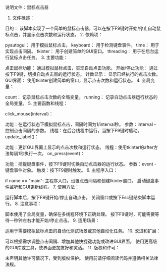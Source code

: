说明文件：鼠标点击器

1. 文件概述：

目的： 该脚本实现了一个简单的鼠标点击器，可以在按下F9键时开始/停止自动鼠标点击，并显示点击次数和运行状态。
2. 依赖项：

pyautogui： 用于模拟鼠标点击。
keyboard： 用于检测键盘事件。
time： 用于实现点击间隔。
tkinter： 用于创建简单的GUI窗口。
threading： 用于在后台运行鼠标点击任务。
3. 主要功能：

点击鼠标功能： 通过模拟鼠标点击，实现自动点击功能。
开始/停止功能： 通过按下F9键，切换自动点击器的运行状态。
计数显示： 显示已经执行的点击次数。
GUI界面： 使用tkinter创建简单的窗口，显示点击次数和运行状态。
4. 全局变量：

count： 记录鼠标点击次数的全局变量。
running： 记录自动点击器运行状态的全局变量。
5. 主要函数和线程：

click_mouse(interval)：

功能：在运行状态下模拟鼠标点击，间隔时间为1/interval秒。
参数：interval - 控制点击间隔的参数。
线程：在后台线程中运行，当按下F9键时启动。
update_label()：

功能：更新GUI界面上显示的点击次数和运行状态。
线程：使用tkinter的after方法每隔1秒执行一次。
on_press(event)：

功能：捕捉键盘事件，按下F9键时切换自动点击器的运行状态。
参数：event - 键盘事件对象。
触发：按下F9键时触发。
6. 主程序入口：

if name == "main":
主程序入口，设置点击间隔和创建tkinter窗口。
启动键盘事件监听和GUI更新线程。
7. 使用方法：

运行脚本后，按下F9键开始/停止自动点击。
关闭窗口或按下Esc键结束脚本运行。
8. 注意事项：

脚本使用了全局变量，确保在多线程环境下正确处理。
按下F9键时，可能需要等待一秒钟左右才能开始/停止点击。
9. 适用场景：

适用于需要模拟鼠标点击的自动化测试场景或其他自动化任务。
10. 改进和扩展：

可以根据需求调整点击间隔、增加其他快捷键功能或改进GUI界面。
使用更高级的GUI库或工具，使界面更加友好和灵活。
11. 版权和许可：

未声明其他许可情况下，受到版权保护。
使用前请仔细阅读代码并遵循相关法律法规。
